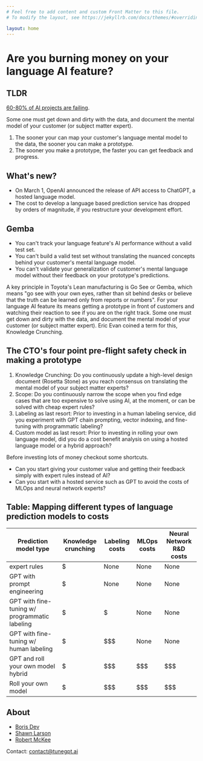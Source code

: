 ```yaml
---
# Feel free to add content and custom Front Matter to this file.
# To modify the layout, see https://jekyllrb.com/docs/themes/#overriding-theme-defaults

layout: home
---
```


<h1> Are you burning money on your language AI feature?</h1>

## TLDR

[60-80% of AI projects are failing](https://www.forbes.com/sites/cognitiveworld/2022/08/14/the-one-practice-that-is-separating-the-ai-successes-from-the-failures/?sh=2db4b23117cb).

Some one must get down and dirty with the data, and document the mental model of your customer (or subject matter expert).

1. The sooner your can map your customer's language mental model to the data, the sooner you can make a prototype.
2. The sooner you make a prototype, the faster you can get feedback and progress.

## What's new?

- On March 1, OpenAI announced the release of API access to ChatGPT, a hosted language model.
- The cost to develop a language based prediction service has dropped by orders of magnitude, if you restructure your development effort. 

## Gemba

- You can't track your language feature's AI performance without a valid test set.
- You can't build a valid test set without translating the nuanced concepts behind your customer's mental language model.
- You can't validate your generalization of customer's mental language model without their feedback on your prototype's predictions.

A key principle in Toyota's Lean manufacturing is Go See or Gemba, which means
"go see with your own eyes, rather than sit behind desks or believe that the
truth can be learned only from reports or numbers". For your language AI feature
its means getting a prototype in front of customers and watching their reaction
to see if you are on the right track. 
Some one must get down and dirty with the data, and document the mental model of your customer (or subject matter expert). 
Eric Evan coined a term for this, Knowledge Crunching. 


## The CTO's four point pre-flight safety check in making a prototype

1. Knowledge Crunching: Do you continuously update a high-level design document (Rosetta Stone) as you reach consensus on translating the mental model of your subject matter experts?
2. Scope: Do you continuously narrow the scope when you find edge cases that are too expensive to solve using AI, at the moment, or can be solved with cheap expert rules?
3. Labeling as last resort: Prior to investing in a human labeling service, did you experiment with GPT chain prompting, vector indexing, and fine-tuning with programmatic labeling? 
4. Custom model as last resort: Prior to investing in rolling your own language model, did you do a cost benefit analysis on using a hosted language model or a hybrid approach? 


Before investing lots of money checkout some shortcuts.

- Can you start giving your customer value and getting their feedback simply with expert rules instead of AI?
- Can you start with a hosted service such as GPT to avoid the costs of MLOps and neural network experts?

## Table: Mapping different types of language prediction models to costs

| Prediction model type                         | Knowledge crunching    | Labeling costs | MLOps costs | Neural Network R&D costs |
| --------------------------------------------- | ---------------------- | -------------- | ----------- | ------------------------ |
| expert rules                                  | $                      | None           | None        | None                     |
| GPT with prompt engineering                   | $                      | None           | None        | None                     |
| GPT with fine-tuning w/ programmatic labeling | $                      | $              | None        | None                     |
| GPT with fine-tuning w/ human labeling        | $                      | $$$            | None        | None                     |
| GPT and roll your own model hybrid            | $                      | $$$            | $$$         | $$$                      |
| Roll your own model                           | $                      | $$$            | $$$         | $$$                      |

## About

- [Boris Dev](https://www.linkedin.com/in/boris-dev/)
- [Shawn Larson](https://www.linkedin.com/in/shawn-larson-ai/)
- [Robert McKee](https://www.linkedin.com/in/robertcmckee/)

Contact: contact@tunegpt.ai
